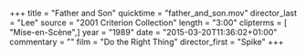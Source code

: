 +++
title = "Father and Son"
quicktime = "father_and_son.mov"
director_last = "Lee"
source = "2001 Criterion Collection"
length = "3:00"
clipterms = [ "Mise-en-Scène",]
year = "1989"
date = "2015-03-20T11:36:02+01:00"
commentary = ""
film = "Do the Right Thing"
director_first = "Spike"
+++
